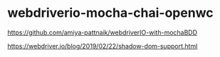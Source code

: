 # webdriverio-mocha-chai-openwc

https://github.com/amiya-pattnaik/webdriverIO-with-mochaBDD

https://webdriver.io/blog/2019/02/22/shadow-dom-support.html